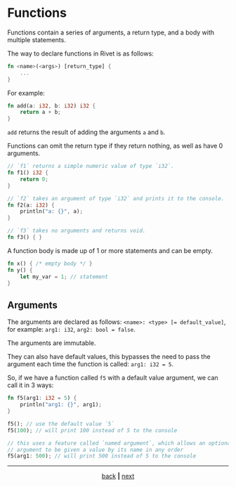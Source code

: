 # Functions

Functions contain a series of arguments, a return type, and a body with
multiple statements.

The way to declare functions in Rivet is as follows:

```rust
fn <name>(<args>) [return_type] {
	...
}
```

For example:

```rust
fn add(a: i32, b: i32) i32 {
	return a + b;
}
```

`add` returns the result of adding the arguments `a` and `b`.

Functions can omit the return type if they return nothing, as well as have
0 arguments.

```rust
// `f1` returns a simple numeric value of type `i32`.
fn f1() i32 {
	return 0;
}

// `f2` takes an argument of type `i32` and prints it to the console.
fn f2(a: i32) {
	println("a: {}", a);
}

// `f3` takes no arguments and returns void.
fn f3() { }
```

A function body is made up of 1 or more statements and can be empty.

```rust
fn x() { /* empty body */ }
fn y() {
	let my_var = 1; // statement
}
```

## Arguments

The arguments are declared as follows: `<name>: <type> [= default_value]`,
for example: `arg1: i32`, `arg2: bool = false`.

The arguments are immutable.

They can also have default values, this bypasses the need to pass the
argument each time the function is called: `arg1: i32 = 5`.

So, if we have a function called `f5` with a default value argument,
we can call it in 3 ways:

```rust
fn f5(arg1: i32 = 5) {
	println("arg1: {}", arg1);
}

f5(); // use the default value `5`
f5(100); // will print 100 instead of 5 to the console

// this uses a feature called `named argument`, which allows an optional
// argument to be given a value by its name in any order
f5(arg1: 500); // will print 500 instead of 5 to the console
```

* * *

<div align="center">

[back](01_code_structure.md) **|** [next](03_statements.md)

</div>
